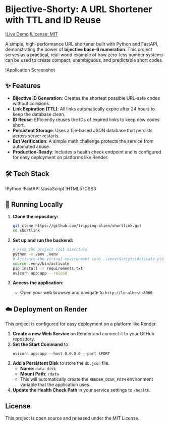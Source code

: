 # Bijective-Shorty: A URL Shortener with TTL and ID Reuse
[!Live Demo](https://shortlink-3rab.onrender.com/)
[!License: MIT](https://opensource.org/licenses/MIT)

A simple, high-performance URL shortener built with Python and FastAPI, demonstrating the power of **bijective base-6 numeration**. This project serves as a practical, real-world example of how zero-less number systems can be used to create compact, unambiguous, and predictable short codes.

!Application Screenshot

## ✨ Features

-   **Bijective ID Generation**: Creates the shortest possible URL-safe codes without collisions.
-   **Link Expiration (TTL)**: All links automatically expire after 24 hours to keep the database clean.
-   **ID Reuse**: Efficiently reuses the IDs of expired links to keep new codes short.
-   **Persistent Storage**: Uses a file-based JSON database that persists across server restarts.
-   **Bot Verification**: A simple math challenge protects the service from automated abuse.
-   **Production-Ready**: Includes a health check endpoint and is configured for easy deployment on platforms like Render.

## 🛠️ Tech Stack

!Python
!FastAPI
!JavaScript
!HTML5
!CSS3

## 🚀 Running Locally

1.  **Clone the repository:**
    ```sh
    git clone https://github.com/tripping-alien/shortlink.git
    cd shortlink
    ```

2.  **Set up and run the backend:**
    ```sh
    # From the project root directory
    python -m venv .venv
    # Activate the virtual environment (use .\venv\Scripts\Activate.ps1 on Windows)
    source .venv/bin/activate
    pip install -r requirements.txt
    uvicorn app:app --reload
    ```

3.  **Access the application:**
    -   Open your web browser and navigate to `http://localhost:8000`.

## ☁️ Deployment on Render

This project is configured for easy deployment on a platform like Render.

1.  **Create a new Web Service** on Render and connect it to your GitHub repository.
2.  **Set the Start Command** to:
    ```
    uvicorn app:app --host 0.0.0.0 --port $PORT
    ```
3.  **Add a Persistent Disk** to store the `db.json` file.
    -   **Name**: `data-disk`
    -   **Mount Path**: `/data`
    -   This will automatically create the `RENDER_DISK_PATH` environment variable that the application uses.
4.  **Update the Health Check Path** in your service settings to `/health`.

## License

This project is open source and released under the MIT License.